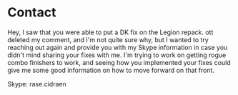 # Contact

Hey, I saw that you were able to put a DK fix on the Legion repack.  ott deleted my comment, and I'm not quite sure why, but I wanted to try reaching out again and provide you with my Skype information in case you didn't mind sharing your fixes with me.  I'm trying to work on getting rogue combo finishers to work, and seeing how you implemented your fixes could give me some good information on how to move forward on that front.

Skype: rase.cidraen
